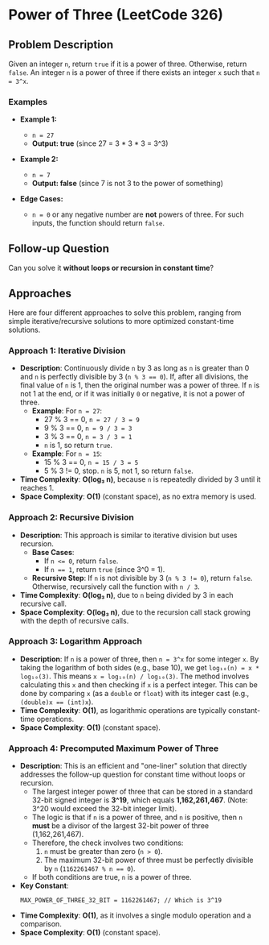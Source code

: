 
# Power of Three (LeetCode 326)

## Problem Description

Given an integer `n`, return `true` if it is a power of three. Otherwise, return `false`.
An integer `n` is a power of three if there exists an integer `x` such that `n = 3^x`.

### Examples

*   **Example 1:**
    *   `n = 27`
    *   **Output: true** (since 27 = 3 * 3 * 3 = 3^3)

*   **Example 2:**
    *   `n = 7`
    *   **Output: false** (since 7 is not 3 to the power of something)

*   **Edge Cases:**
    *   `n = 0` or any negative number are **not** powers of three. For such inputs, the function should return `false`.

## Follow-up Question

Can you solve it **without loops or recursion in constant time**?

## Approaches

Here are four different approaches to solve this problem, ranging from simple iterative/recursive solutions to more optimized constant-time solutions.

### Approach 1: Iterative Division

*   **Description**: Continuously divide `n` by 3 as long as `n` is greater than 0 and `n` is perfectly divisible by 3 (`n % 3 == 0`). If, after all divisions, the final value of `n` is 1, then the original number was a power of three. If `n` is not 1 at the end, or if it was initially `0` or negative, it is not a power of three.
    *   **Example**: For `n = 27`:
        *   27 % 3 == 0, `n = 27 / 3 = 9`
        *   9 % 3 == 0, `n = 9 / 3 = 3`
        *   3 % 3 == 0, `n = 3 / 3 = 1`
        *   `n` is 1, so return `true`.
    *   **Example**: For `n = 15`:
        *   15 % 3 == 0, `n = 15 / 3 = 5`
        *   5 % 3 != 0, stop. `n` is 5, not 1, so return `false`.
*   **Time Complexity**: **O(log₃ n)**, because `n` is repeatedly divided by 3 until it reaches 1.
*   **Space Complexity**: **O(1)** (constant space), as no extra memory is used.

### Approach 2: Recursive Division

*   **Description**: This approach is similar to iterative division but uses recursion.
    *   **Base Cases**:
        *   If `n <= 0`, return `false`.
        *   If `n == 1`, return `true` (since 3^0 = 1).
    *   **Recursive Step**: If `n` is not divisible by 3 (`n % 3 != 0`), return `false`. Otherwise, recursively call the function with `n / 3`.
*   **Time Complexity**: **O(log₃ n)**, due to `n` being divided by 3 in each recursive call.
*   **Space Complexity**: **O(log₃ n)**, due to the recursion call stack growing with the depth of recursive calls.

### Approach 3: Logarithm Approach

*   **Description**: If `n` is a power of three, then `n = 3^x` for some integer `x`. By taking the logarithm of both sides (e.g., base 10), we get `log₁₀(n) = x * log₁₀(3)`. This means `x = log₁₀(n) / log₁₀(3)`. The method involves calculating this `x` and then checking if `x` is a perfect integer. This can be done by comparing `x` (as a `double` or `float`) with its integer cast (e.g., `(double)x == (int)x`).
*   **Time Complexity**: **O(1)**, as logarithmic operations are typically constant-time operations.
*   **Space Complexity**: **O(1)** (constant space).

### Approach 4: Precomputed Maximum Power of Three

*   **Description**: This is an efficient and "one-liner" solution that directly addresses the follow-up question for constant time without loops or recursion.
    *   The largest integer power of three that can be stored in a standard 32-bit signed integer is **3^19**, which equals **1,162,261,467**. (Note: 3^20 would exceed the 32-bit integer limit).
    *   The logic is that if `n` is a power of three, and `n` is positive, then `n` **must** be a divisor of the largest 32-bit power of three (1,162,261,467).
    *   Therefore, the check involves two conditions:
        1.  `n` must be greater than zero (`n > 0`).
        2.  The maximum 32-bit power of three must be perfectly divisible by `n` (`1162261467 % n == 0`).
    *   If both conditions are true, `n` is a power of three.
*   **Key Constant**:
    ```
    MAX_POWER_OF_THREE_32_BIT = 1162261467; // Which is 3^19
    ```
*   **Time Complexity**: **O(1)**, as it involves a single modulo operation and a comparison.
*   **Space Complexity**: **O(1)** (constant space).

```
```